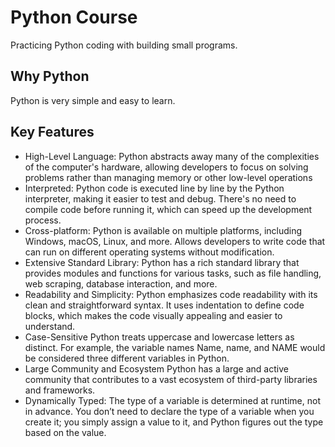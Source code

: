 # Python Course
Practicing Python coding with building small programs.

## Why Python
Python is very simple and easy to learn. 

## Key Features
- High-Level Language:
  Python abstracts away many of the complexities of the computer's hardware, allowing developers to focus on solving problems rather than managing memory or other low-level operations
- Interpreted:
  Python code is executed line by line by the Python interpreter, making it easier to test and debug. There's no need to compile code before running it, which can speed up the development process.
- Cross-platform:
  Python is available on multiple platforms, including Windows, macOS, Linux, and more. Allows developers to write code that can run on different operating systems without modification.
- Extensive Standard Library:
  Python has a rich standard library that provides modules and functions for various tasks, such as file handling, web scraping, database interaction, and more.
- Readability and Simplicity:
  Python emphasizes code readability with its clean and straightforward syntax. It uses indentation to define code blocks, which makes the code visually appealing and easier to understand.
- Case-Sensitive
  Python treats uppercase and lowercase letters as distinct. For example, the variable names Name, name, and NAME would be considered three different variables in Python.
- Large Community and Ecosystem
  Python has a large and active community that contributes to a vast ecosystem of third-party libraries and frameworks.
- Dynamically Typed:
  The type of a variable is determined at runtime, not in advance. You don’t need to declare the type of a variable when you create it; you simply assign a value to it, and Python figures out the type based on the value.
